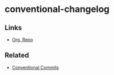 # conventional-changelog

## Links

- [Org. Repo](https://github.com/conventional-changelog)

## Related

- [Conventional Commits](/conventional-commits.md)
